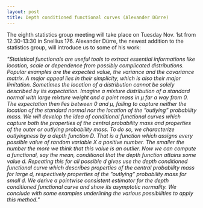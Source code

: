 ```yaml
---
layout: post
title: Depth conditioned functional curves (Alexander Dürre)
---
```


The eighth statistics group meeting will take place on Tuesday Nov. 1st from 12:30-13:30 in Snellius 176. 
Alexander Dürre, the newest addition to the statistics group, will introduce us to some of his work:

<em>
"Statistical functionals are useful tools to extract essential informations like location, scale or dependence from possibly complicated distributions. Popular examples are the expected value, the variance and the covariance matrix. A major appeal lies in their simplicity, which is also their major limitation. Sometimes the location of a distribution cannot be solely described by its expectation. Imagine a mixture distribution of a standard normal with large mixture weight and a point mass in μ far a way from 0. The expectation then lies between 0 and μ, failing to capture neither the location of the standard normal nor the location of the ”outlying” probability mass. We will develop the idea of conditional functional curves which capture both the properties of the central probability mass and properties of the outer or outlying probability mass.
To do so, we characterize outlyingness by a depth function D. That is a function which assigns every possible value of random variable X a positive number. The smaller the number the more we think that this value is an outlier. Now we can compute a functional, say the mean, conditional that the depth function attains some value d. Repeating this for all possible d gives use the depth conditioned functional curve which describes properties of the central probability mass for large d, respectively properties of the ”outlying” probability mass for small d. We derive a pointwise consistent estimator for the depth conditioned functional curve and show its asymptotic normality. We conclude with some examples underlining the various possibilities to apply this method."
</em>
